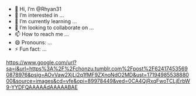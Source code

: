 - 👋 Hi, I’m @Rhyan31
- 👀 I’m interested in ...
- 🌱 I’m currently learning ...
- 💞️ I’m looking to collaborate on ...
- 📫 How to reach me ...
- 😄 Pronouns: ...
- ⚡ Fun fact: ...

<!---
Rhyan31/Rhyan31 is a ✨ special ✨ repository because its `README.md` (this file) appears on your GitHub profile.
You can click the Preview link to take a look at your changes.
--->
https://www.google.com/url?sa=i&url=https%3A%2F%2Fchonzu.tumblr.com%2Fpost%2F624174535690878976&psig=AOvVaw2XjLj2q1fMF9ZXnoNdO2MD&ust=1719498553888000&source=images&cd=vfe&opi=89978449&ved=0CA4QjRxqFwoTCLjErbW9-YYDFQAAAAAdAAAAABAE

